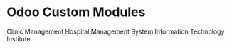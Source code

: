 # Odoo Custom Modules
Clinic Management
Hospital Management System
Information Technology Institute

